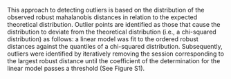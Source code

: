 This approach to detecting outliers is based on the distribution of the observed robust mahalanobis distances in relation to the expected theoretical distribution. Outlier points are identified as those that cause the distribution to deviate from the theoretical distribution (i.e., a chi-squared distribution) as follows: a linear model was fit to the ordered robust distances against the quantiles of a chi-squared distribution. Subsequently, outliers were identified by iteratively removing the session corresponding to the largest robust distance until the coefficient of the determination for the linear model passes a threshold (See Figure S1).


